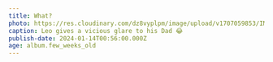 ```yaml
---
title: What?
photo: https://res.cloudinary.com/dz8vyplpm/image/upload/v1707059853/IMG_8376_rqju9f.jpg
caption: Leo gives a vicious glare to his Dad 😂
publish-date: 2024-01-14T00:56:00.000Z
age: album.few_weeks_old
---
```

